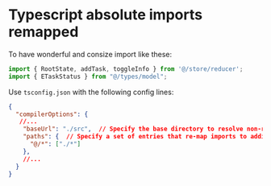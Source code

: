 # Typescript absolute imports remapped

To have wonderful and consize import like these:

```typescript
import { RootState, addTask, toggleInfo } from '@/store/reducer';
import { ETaskStatus } from "@/types/model";
```

Use `tsconfig.json` with the following config lines:

```json title="tsconfig.json"
{
  "compilerOptions": {
   //...
    "baseUrl": "./src",  // Specify the base directory to resolve non-relative module names. 
    "paths": {  // Specify a set of entries that re-map imports to additional lookup locations.    
      "@/*": ["./*"]
    },
    //...   
  }
}

```
